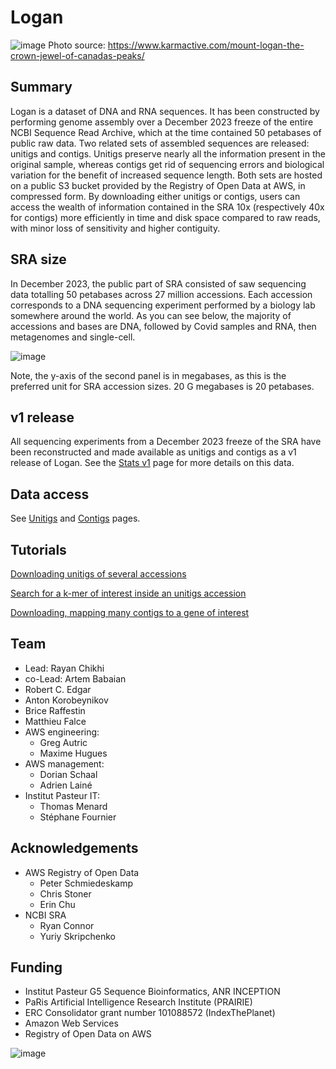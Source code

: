 # Logan

![image](https://github.com/IndexThePlanet/Logan/assets/1218301/4c64fbca-68d2-420f-b0a8-13db4e73c750)
Photo source: https://www.karmactive.com/mount-logan-the-crown-jewel-of-canadas-peaks/

## Summary

Logan is a dataset of DNA and RNA sequences. It has been constructed by performing genome assembly over a December 2023 freeze of the entire NCBI Sequence Read Archive, which at the time contained 50 petabases of public raw data. Two related sets of assembled sequences are released: unitigs and contigs. Unitigs preserve nearly all the information present in the original sample, whereas contigs get rid of sequencing errors and biological variation for the benefit of increased sequence length. Both sets are hosted on a public S3 bucket provided by the Registry of Open Data at AWS, in compressed form. By downloading either unitigs or contigs, users can access the wealth of information contained in the SRA 10x (respectively 40x for contigs) more efficiently in time and disk space compared to raw reads, with minor loss of sensitivity and higher contiguity.

## SRA size

In December 2023, the public part of SRA consisted of saw sequencing data totalling 50 petabases across 27 million accessions. Each accession corresponds to a DNA sequencing experiment performed by a biology lab somewhere around the world. As you can see below, the majority of accessions and bases are DNA, followed by Covid samples and RNA, then metagenomes and single-cell.

![image](https://github.com/IndexThePlanet/Logan/assets/1218301/3b76ced7-ed01-4842-83f0-d897c0cf7d55)

Note, the y-axis of the second panel is in megabases, as this is the preferred unit for SRA accession sizes. 20 G megabases is 20 petabases.

## v1 release

All sequencing experiments from a December 2023 freeze of the SRA have been reconstructed and made available as unitigs and contigs as a v1 release of Logan. See the [Stats v1](Stats-v1.md) page for more details on this data.

## Data access

See [Unitigs](Unitigs.md) and [Contigs](Contigs.md) pages.

## Tutorials

[Downloading unitigs of several accessions](Accessions.md)

[Search for a k-mer of interest inside an unitigs accession](Kmer_search.md)

[Downloading, mapping many contigs to a gene of interest](Chickens.md)

## Team

- Lead: Rayan Chikhi
- co-Lead: Artem Babaian
- Robert C. Edgar
- Anton Korobeynikov
- Brice Raffestin
- Matthieu Falce
- AWS engineering:
  - Greg Autric
  - Maxime Hugues
- AWS management:
  - Dorian Schaal
  - Adrien Lainé
- Institut Pasteur IT:
  - Thomas Menard
  - Stéphane Fournier

## Acknowledgements

- AWS Registry of Open Data
  - Peter Schmiedeskamp
  - Chris Stoner
  - Erin Chu
- NCBI SRA
  - Ryan Connor
  - Yuriy Skripchenko
    
## Funding

- Institut Pasteur G5 Sequence Bioinformatics, ANR INCEPTION 
- PaRis Artificial Intelligence Research Institute (PRAIRIE)
- ERC Consolidator grant number 101088572 (IndexThePlanet)
- Amazon Web Services
- Registry of Open Data on AWS

![image](https://github.com/IndexThePlanet/Logan/assets/1218301/daa6b5d9-78d0-4da9-aa68-27f329e1d3a8)

